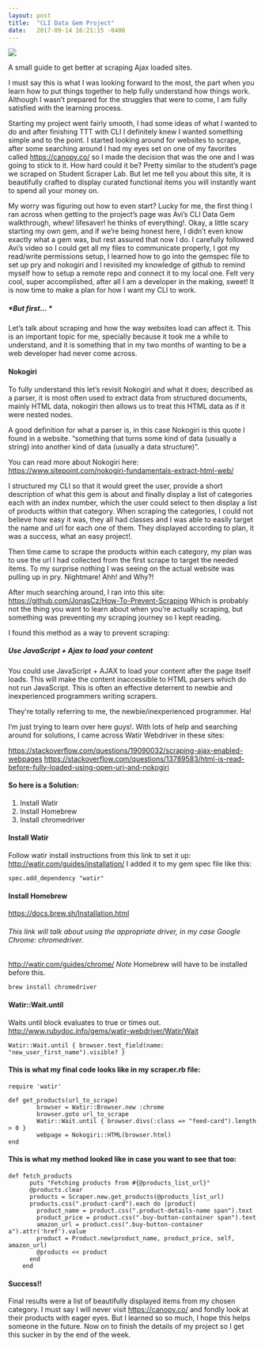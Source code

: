 ```yaml
---
layout: post
title:  "CLI Data Gem Project"
date:   2017-09-14 16:21:15 -0400
---
```


![](https://i.imgur.com/kVjvlhS.jpg?1)

A small guide to get better at scraping Ajax loaded sites. 

I must say this is what I was looking forward to the most, the part when you learn how to put things together to help fully understand how things work. Although I wasn’t prepared for the struggles that were to come, I am fully satisfied with the learning process.  

Starting my project went fairly smooth, I had some ideas of what I wanted to do and after finishing TTT with CLI I definitely knew I wanted something simple and to the point. I started looking around for websites to scrape, after some searching around I had my eyes set on one of my favorites called https://canopy.co/ so I made the decision that was the one and I was going to stick to it. How hard could it be? Pretty similar to the student’s page we scraped on Student Scraper Lab. But let me tell you about this site, it is beautifully crafted to display curated functional items you will instantly want to spend all your money on. 

My worry was figuring out how to even start? Lucky for me, the first thing I ran across when getting to the project’s page was Avi’s CLI Data Gem walkthrough, whew! lifesaver! he thinks of everything!. Okay, a little scary starting my own gem, and if we’re being honest here, I didn’t even know exactly what a gem was, but rest assured that now I do. I carefully followed Avi’s video so I could get all my files to communicate properly, I got my read/write permissions setup, I learned how to go into the gemspec file to set up pry and nokogiri and I revisited my knowledge of github to remind myself how to setup a remote repo and connect it to my local one.  Felt very cool, super accomplished, after all I am a developer in the making, sweet! It is now time to make a plan for how I want my CLI to work. 

##### *But first… *

Let’s talk about scraping and how the way websites load can affect it. This is an important topic for me, specially because it took me a while to understand, and it is something that in my two months of wanting to be a web developer had never come across. 

#### Nokogiri

To fully understand this let’s revisit Nokogiri and what it does; described as a parser, it is most often used to extract data from structured documents, mainly HTML data, nokogiri then allows us to treat this HTML data as if it were nested nodes.

A good definition for what a parser is, in this case Nokogiri is this quote I found in a website. 
“something that turns some kind of data (usually a string) into another kind of data (usually a data structure)”. 

You can read more about Nokogiri here: https://www.sitepoint.com/nokogiri-fundamentals-extract-html-web/

I structured my CLI so that it would greet the user, provide a short description of what this gem is about and finally display a list of categories each with an index number, which the user could select to then display a list of products within that category. When scraping the categories, I could not believe how easy it was, they all had classes and I was able to easily target the name and url for each one of them. They displayed according to plan, it was a success, what an easy project!.

Then time came to scrape the products within each category, my plan was to use the url I had collected from the first scrape to target the needed items. To my surprise nothing I was seeing on the actual website was pulling up in pry. Nightmare! Ahh! and Why?! 

After much searching around, I ran into this site: https://github.com/JonasCz/How-To-Prevent-Scraping
Which is probably not the thing you want to learn about when you’re actually scraping, but something was preventing my scraping journey so I kept reading.

I found this method as a way to prevent scraping: 

##### Use JavaScript + Ajax to load your content

You could use JavaScript + AJAX to load your content after the page itself loads. This will make the content inaccessible to HTML parsers which do not run JavaScript. This is often an effective deterrent to newbie and inexperienced programmers writing scrapers. 

They're totally referring to me, the newbie/inexperienced programmer. Ha!

I’m just trying to learn over here guys!. With lots of help and searching around for solutions, I came across Watir Webdriver in these sites:

https://stackoverflow.com/questions/19090032/scraping-ajax-enabled-webpages
https://stackoverflow.com/questions/13789583/html-is-read-before-fully-loaded-using-open-uri-and-nokogiri

#### So here is a Solution:
1. Install Watir
2. Install Homebrew
3. Install chromedriver

#### Install Watir
Follow watir install instructions from this link to set it up:
http://watir.com/guides/installation/
I added it to my gem spec file like this:

```
spec.add_dependency "watir"
```

#### Install Homebrew
https://docs.brew.sh/Installation.html

###### This link will talk about using the appropriate driver, in my case Google Chrome: chromedriver.
http://watir.com/guides/chrome/
*Note* Homebrew will have to be installed before this.

```
brew install chromedriver
```

#### Watir::Wait.until 
Waits until block evaluates to true or times out.
http://www.rubydoc.info/gems/watir-webdriver/Watir/Wait

```
Watir::Wait.until { browser.text_field(name: "new_user_first_name").visible? }
```

#### This is what my final code looks like in my scraper.rb file:

```
require 'watir'

def get_products(url_to_scrape)
		browser = Watir::Browser.new :chrome
		browser.goto url_to_scrape
		Watir::Wait.until { browser.divs(:class => "feed-card").length > 0 }
		webpage = Nokogiri::HTML(browser.html)
end
```

#### This is what my method looked like in case you want to see that too:
```
def fetch_products
      puts "Fetching products from #{@products_list_url}"
      @products.clear
      products = Scraper.new.get_products(@products_list_url)
      products.css(".product-card").each do |product|
        product_name = product.css(".product-details-name span").text
        product_price = product.css(".buy-button-container span").text
        amazon_url = product.css(".buy-button-container a").attr('href').value
        product = Product.new(product_name, product_price, self, amazon_url)
        @products << product
      end
    end
```

#### Success!!
Final results were a list of beautifully displayed items from my chosen category. I must say I will never visit https://canopy.co/ and fondly look at their products with eager eyes. But I learned so so much, I hope this helps someone in the future. Now on to finish the details of my project so I get this sucker in by the end of the week. 











